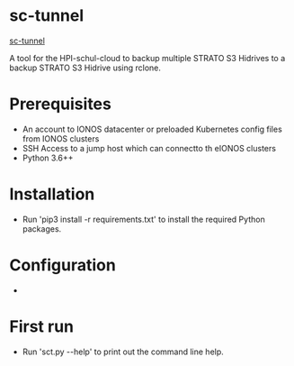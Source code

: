 # sc-tunnel

[sc-tunnel](https://github.com/hpi-schul-cloud/infra-tools/tree/master/sc-tunnel)

A tool for the HPI-schul-cloud to backup multiple STRATO S3 Hidrives to a backup STRATO S3 Hidrive using rclone.

# Prerequisites

* An account to IONOS datacenter or preloaded Kubernetes config files from IONOS clusters
* SSH Access to a jump host which can connectto th eIONOS clusters
* Python 3.6++

# Installation

* Run 'pip3 install -r requirements.txt' to install the required Python packages.

# Configuration

* 

# First run

* Run 'sct.py --help' to print out the command line help.
